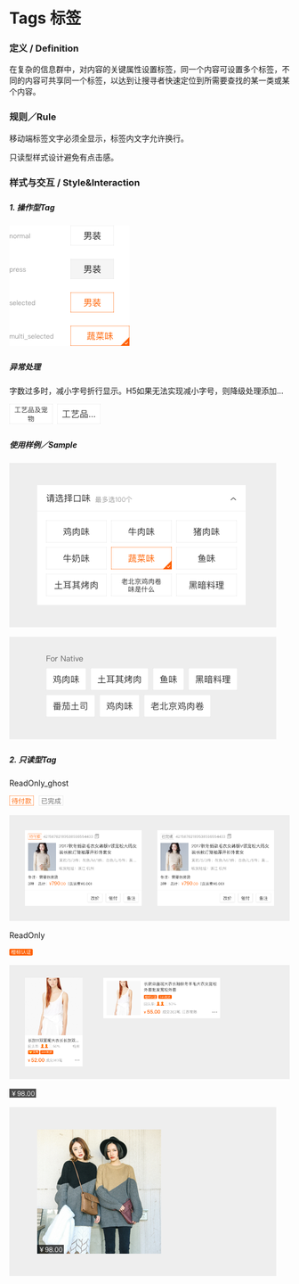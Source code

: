 # Tags 标签

### 

### 定义 / Definition

在复杂的信息群中，对内容的关键属性设置标签，同一个内容可设置多个标签，不同的内容可共享同一个标签，以达到让搜寻者快速定位到所需要查找的某一类或某个内容。

### 

### 规则／Rule

移动端标签文字必须全显示，标签内文字允许换行。

只读型样式设计避免有点击感。

### 

### 样式与交互 / Style&Interaction

##### 

##### 1. 操作型Tag

![](/assets/tag1.png)

##### 

##### 异常处理

字数过多时，减小字号折行显示。H5如果无法实现减小字号，则降级处理添加...

![](/assets/tag2.png)

##### 

##### 使用样例／Sample



![](/assets/tag3.png)

![](/assets/tag4.png)

##### 

##### 2. 只读型Tag



ReadOnly\_ghost

![](/assets/tag5.png)

![](/assets/tag6.png)

ReadOnly

![](/assets/tag7.png)

![](/assets/tag8.png)

![](/assets/tag9.png)

![](/assets/tag10.png)

